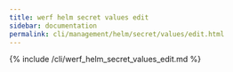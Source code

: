 ```yaml
---
title: werf helm secret values edit
sidebar: documentation
permalink: cli/management/helm/secret/values/edit.html
---
```


{% include /cli/werf_helm_secret_values_edit.md %}

